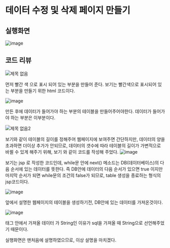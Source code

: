 # 데이터 수정 및 삭제 페이지 만들기


## 실행화면
![image](https://user-images.githubusercontent.com/93521131/186558766-edc7221e-f761-4e09-a360-43a59e2c6a5f.png)


## 코드 리뷰 

![제목 없음](https://user-images.githubusercontent.com/93521131/186558912-d7317d37-c5d1-4cc8-86cb-aed400743f4e.png)

먼저 빨간 색 으로 표시 되어 있는 부분을 만들어 준다. 보기는 빨간색으로 표시되어 있는 부분을 만들기 위한 html 코드이다.

![image](https://user-images.githubusercontent.com/93521131/186559161-5452a285-61f8-4eb4-b051-9fdf065a93a7.png)

만든 후에 데이터가 들어가야 하는 부분의 테이블을 만들어주어야한다. 데이터가 들어가야 하는 부분은 이부분이다.

![제목 없음2](https://user-images.githubusercontent.com/93521131/186559414-facd6b3b-d987-4a88-a8c6-12852272998f.png)

보기와 같이 테이블의 길이를 정해주어 웹페이지에 보여주면 간단하지만, 데이터의 양을 초과하면 더이상 추가가 안되므로, 데이터의 갯수에 따라
테이블의 길이가 가변적으로 바뀔 수 있게 해주기 위해, 보기 와 같이 코드를 작성해  주었다.
![image](https://user-images.githubusercontent.com/93521131/186559827-b23bd69c-9fac-4a56-840a-69ed47fd84d5.png)

보기는 jsp 로 작성한 코드인데, while문 안에 next() 메소드는 DB(데이터베이스)의 다음 순서에 있는 데이터를 뜻한다. 즉 DB안에 데이터의 다음 순서가 있으면
true 이지만 마지막 순서가 되면 while문의 조건의 false가 되므로, table 생성을 종료하는 형식의 jsp코드이다.  

![image](https://user-images.githubusercontent.com/93521131/186560514-5923f810-b166-486c-a1fa-d50dedb84fde.png)

앞에서 설명한 웹페이지의 테이블을 생성하기전, DB안에 있는 데이터를 가져온것이다.

![image](https://user-images.githubusercontent.com/93521131/186560865-2eb75cb6-e933-42dd-b059-e12b451c1597.png)

<td>태그 안에서 가져올 데이터 가 String인 이유가  sql을 가져올 때 String으로 선언해주었기 때문이다.

실행화면은 맨처음에 설명하였으므로, 이상 설명을 마치겠다.






